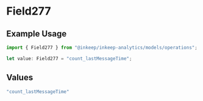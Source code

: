 # Field277

## Example Usage

```typescript
import { Field277 } from "@inkeep/inkeep-analytics/models/operations";

let value: Field277 = "count_lastMessageTime";
```

## Values

```typescript
"count_lastMessageTime"
```